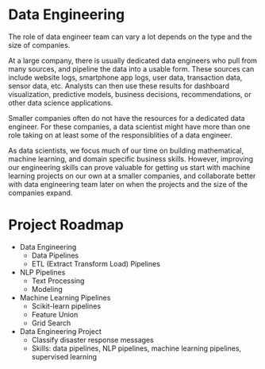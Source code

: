 # Data Engineering
The role of data engineer team can vary a lot depends on the type and the size of companies. 

At a large company, there is usually dedicated data engineers who pull from many sources, and pipeline the data into a usable form. These sources
can include website logs, smartphone app logs, user data, transaction data, sensor data, etc. Analysts can then use 
these results for dashboard visualization, predictive models, business decisions, recommendations, or other data 
science applications. 

Smaller companies often do not have the resources for a dedicated data engineer. For these companies, a data scientist 
might have more than one role taking on at least some of the responsiblities of a data engineer. 

As data scientists, we focus much of our time on building mathematical, machine learning, and domain specific business skills. However, improving
our engineering skills can prove valuable for getting us start with machine learning projects on our own at a smaller 
companies, and collaborate better with data engineering team later on when the projects and the size of the companies expand.


# Project Roadmap
+ Data Engineering
  + Data Pipelines
  + ETL (Extract Transform Load) Pipelines
+ NLP Pipelines
  + Text Processing
  + Modeling
+ Machine Learning Pipelines
  + Scikit-learn pipelines
  + Feature Union
  + Grid Search
+ Data Engineering Project
  + Classify disaster response messages
  + Skills: data pipelines, NLP pipelines, machine learning pipelines, supervised learning